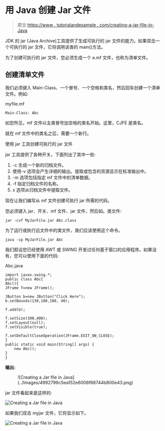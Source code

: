 # 用 Java 创建 Jar 文件

> 原文:[https://www . tutorialandexample . com/creating-a-jar-file-in-Java](https://www.tutorialandexample.com/creating-a-jar-file-in-java)

JDK 的 jar (Java Archive)工具提供了生成可执行的 jar 文件的能力。如果双击一个可执行的 jar 文件，它将调用该类的 main()方法。

为了创建可执行的 jar 文件，您必须生成一个 a.mf 文件，也称为清单文件。

## 创建清单文件

我们必须键入 Main-Class、一个冒号、一个空格和类名，然后回车创建一个清单文件。例如:

myfile.mf

```
Main-Class: Abc
```

如您所见，mf 文件以主类冒号加空格的类名开始。这里，CJFE 是类名。

就在 mf 文件中的类名之后，需要一个新行。

使用 jar 工具创建可执行的 jar 文件

jar 工具提供了各种开关，下面列出了其中一些:

1.  -c 生成一个新的归档文件。
2.  使用-v 选项会产生详细的输出。提取或包含的资源显示在标准输出中。
3.  -m 选项包括指定 mf 文件中的清单数据。
4.  -f 指定归档文件的名称。
5.  x 选项从归档文件中提取文件。

现在让我们编写从 mf 文件创建可执行 jar 所需的代码。

您必须键入 jar、开关、mf 文件、jar 文件，然后如。类文件:

```
jar -cvf MyJarFile.jar Abc.class
```

为了运行或执行远文件中的类文件，我们应该使用这个命令。

```
java -cp MyJarFile.jar Abc
```

我们假设您已经使用 AWT 或 SWING 开发过任何基于窗口的应用程序。如果没有，您可以使用下面的代码:

Abc.java

```
import javax.swing.*;    
public class Abc{    
Abc(){    
JFrame f=new JFrame();    

JButton b=new JButton("Click Here");    
b.setBounds(130,100,100, 40);    

f.add(b);    

f.setSize(300,400);    
f.setLayout(null);    
f.setVisible(true);    

f.setDefaultCloseOperation(JFrame.EXIT_ON_CLOSE);    
}    
public static void main(String[] args) {    
    new Abc();    
}    
} 
```

**输出:**

<figure class="wp-block-image">![Creating a Jar file in Java](../Images/4992796c5ea152e6008f68744b800e43.png)</figure>

jar 文件看起来是这样的:

![Creating a Jar file in Java](../Images/2aae9e4e9b02217ce5e49e817fbe7612.png)  

如果我们双击 myjar 文件，它将显示如下。

![Creating a Jar file in Java](../Images/5d55834834c990817822ddcb19ea7820.png)